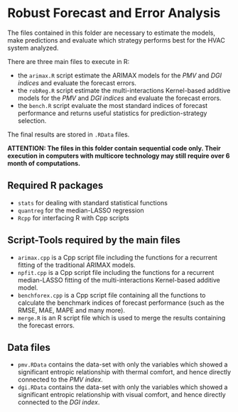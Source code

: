 # Robust Forecast and Error Analysis

The files contained in this folder are necessary to estimate the models, make predictions and evaluate which strategy performs best for the HVAC system analyzed.

There are three main files to execute in R:
 
 * the `arimax.R` script estimate the ARIMAX models for the *PMV* and *DGI indices* and evaluate the forecast errors.
 * the `robReg.R` script estimate the multi-interactions Kernel-based additive models for the *PMV* and *DGI indices* and evaluate the forecast errors.
 * the `bench.R` script evaluate the most standard indices of forecast performance and returns useful statistics for prediction-strategy selection.

The final results are stored in `.RData` files.

**ATTENTION: The files in this folder contain sequential code only. Their execution in computers with multicore technology may still require over 6 month of computations.**
 
## Required R packages

 * `stats` for dealing with standard statistical functions
 * `quantreg` for the median-LASSO regression
 * `Rcpp` for interfacing R with Cpp scripts

## Script-Tools required by the main files

 * `arimax.cpp` is a Cpp script file including the functions for a recurrent fitting of the traditional ARIMAX models.
 * `npfit.cpp` is a Cpp script file including the functions for a recurrent median-LASSO fitting of the multi-interactions Kernel-based additive model.
 * `benchforex.cpp` is a Cpp script file containing all the functions to calculate the benchmark indices of forecast performance (such as the RMSE, MAE, MAPE and many more).
 * `merge.R` is an R script file which is used to merge the results containing the forecast errors.

## Data files

 * `pmv.RData` contains the data-set with only the variables which showed a significant entropic relationship with thermal comfort, and hence directly connected to the *PMV index*.
 * `dgi.RData` contains the data-set with only the variables which showed a significant entropic relationship with visual comfort, and hence directly connected to the *DGI index*.

